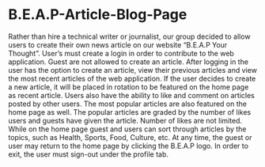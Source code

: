 # B.E.A.P-Article-Blog-Page

Rather than hire a technical writer or journalist, our group decided to allow users to create their own news article on our website “B.E.A.P Your Thought”. User’s must create a login in order to contribute to the web application. Guest are not allowed to create an article. After logging in the user has the option to create an article, view their previous articles and view the most recent articles of the web application. If the user decides to create a new article, it will be placed in rotation to be featured on the home page as recent article. Users also have the ability to like and comment on articles posted by other users. The most popular articles are also featured on the home page as well. The popular articles are graded by the number of likes users and guests have given the article. Number of likes are not limited. While on the home page guest and users can sort through articles by the topics, such as Health, Sports, Food, Culture, etc. At any time, the guest or user may return to the home page by clicking the B.E.A.P logo. In order to exit, the user must sign-out under the profile tab. 
